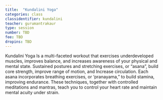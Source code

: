 ```yaml
---
title:  "Kundalini Yoga"
categories: class
classidentifier: kundalini
teacher: gurumantrakaur
type: session
number: TBD
fee: TBD
dropins: TBD
---
```

Kundalini Yoga ls a multi-faceted workout that exercises underdeveloped muscles, improves balance, and increases awareness of your physical and mental state. Sustained postures and stretching exercises, or “asana”, build core strength, improve range of motion, and Increase circulation. Each asana incorporates breathing exercises, or ‘pranayama,” to build stamina, improving endurance. These techniques, together with controlled meditations and mantras, teach you to control your heart rate and maintain mental acuity under strain.
